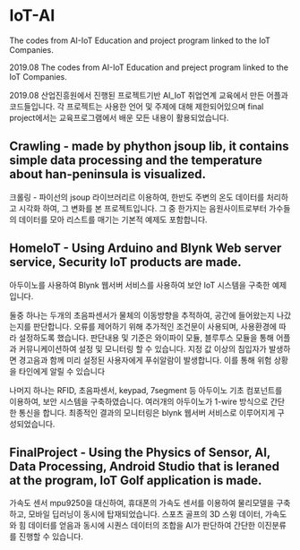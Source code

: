# IoT-AI
The codes from AI-IoT Education and project program linked to the IoT Companies.

2019.08 The codes from AI-IoT Education and preject program linked to the IoT Companies.

2019.08 산업진흥원에서 진행된 프로젝트기반 AI_IoT 취업연계 교육에서 만든 어플과 코드들입니다. 각 프로젝트는 사용한 언어 및 주제에 대해 제한되어있으며 final project에서는 교육프로그램에서 배운 모든 내용이 활용되었습니다. 



## Crawling - made by phython jsoup lib, it contains simple data processing and the temperature about han-peninsula is visualized.
크롤링 - 파이선의 jsoup 라이브러리르 이용하여, 한반도 주변의 온도 데이터를 처리하고 시각화 하여, 그 변화를 본 프로젝트입니다. 그 중 한가지는 음원사이트로부터 가수들의 데이터를 모아 리스트를 매기는 기본적 예제도 포함합니다.

## HomeIoT - Using Arduino and Blynk Web server service, Security IoT products are made.
아두이노를 사용하여 Blynk 웹서버 서비스를 사용하여 보안 IoT 시스템을 구축한 예제입니다.

둘중 하나는 두개의 초음파센서가 물체의 이동방향을 추적하여, 공간에 들어왔는지 나갔는지를 판단합니다. 오류를 제어하기 위해 추가적인 조건문이 사용되며, 사용환경에 따라 설정하도록 했습니다.
판단내용 및 기준은 와이파이 모듈, 블루투스 모듈을 통해 어플과 커뮤니케이션하여 설정 및 모니터링 할 수 있습니다.
지정 값 이상의 침입자가 발생하면 경고음과 함께 미리 설정된 사용자에게 푸쉬알람이 발생합니다. 이를 통해 위험 상황을 타인에게 알릴 수 있습니다

나머지 하나는 RFID, 초음파센서, keypad, 7segment 등 아두이노 기초 컴포넌트를 이용하여, 보안 시스템을 구축하였습니다. 여러개의 아두이노가 1-wire 방식으로 간단한 통신을 합니다. 최종적인 결과의 모니터링은 blynk 웹서버 서비스로 이루어지게 구성되었습니다. 


## FinalProject - Using the Physics of Sensor, AI, Data Processing, Android Studio that is leraned at the program, IoT Golf application is made.
가속도 센서 mpu9250을 대신하여, 휴대폰의 가속도 센서를 이용하여 물리모델을 구축하고, 모바일 딥러닝이 동시에 탑재되었습니다. 스포츠 골프의 3D 스윙 데이터, 가속도와 힘 데이터를 얻음과 동시에 시퀀스 데이터의 조합을 AI가 판단하여 간단한 이진분류를 진행할 수 있습니다. 
